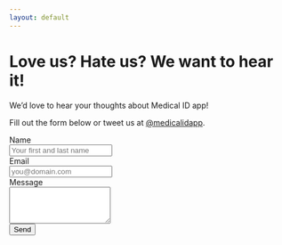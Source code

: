 ```yaml
---
layout: default
---
```


# Love us? Hate us? We want to hear it!

We’d love to hear your thoughts about Medical ID app!

Fill out the form below or tweet us at [@medicalidapp](https://twitter.com/medicalidapp).

<form class="form-horizontal" role="form" method="post" action="https://formspree.io/laurent.pellegrino@medicalid.info">
	<div class="form-group">
		<label for="name" class="col-sm-2 control-label">Name</label>
		<div class="col-sm-10">
			<input type="text" class="form-control" id="name" name="name" placeholder="Your first and last name" value="" required>
		</div>
	</div>
	<div class="form-group">
		<label for="email" class="col-sm-2 control-label">Email</label>
		<div class="col-sm-10">
			<input type="email" class="form-control" id="email" name="_replyto" placeholder="you@domain.com" value="" required>
		</div>
	</div>
	<div class="form-group">
		<label for="message" class="col-sm-2 control-label">Message</label>
		<div class="col-sm-10">
			<textarea class="form-control" rows="4" name="message"></textarea>
		</div>
	</div>
	<div class="form-group">
		<div class="col-sm-10 col-sm-offset-2">
			<input id="submit" name="submit" type="submit" value="Send" class="btn btn-primary">
		</div>
	</div>
	<input type="hidden" name="_format" value="plain" />
	<input type="hidden" name="_next" value="/thanks" />
</form>
